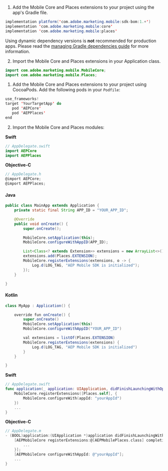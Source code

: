 <Variant platform="android" task="download" repeat="5"/>

1. Add the Mobile Core and Places extensions to your project using the app's Gradle file.

```java
implementation platform('com.adobe.marketing.mobile:sdk-bom:1.+')
implementation 'com.adobe.marketing.mobile:core'
implementation 'com.adobe.marketing.mobile:places'
```

<InlineNestedAlert variant="warning" header="false" iconPosition="left">

Using dynamic dependency versions is **not** recommended for production apps. Please read the [managing Gradle dependencies guide](../resources/manage-gradle-dependencies.md) for more information.

</InlineNestedAlert>

2. Import the Mobile Core and Places extensions in your Application class.

```java
import com.adobe.marketing.mobile.MobileCore;
import com.adobe.marketing.mobile.Places;
```

<Variant platform="ios" task="download" repeat="7"/>

1. Add the Mobile Core and Places extensions to your project using CocoaPods. Add the following pods in your `Podfile`:

```swift
use_frameworks!
target 'YourTargetApp' do
   pod 'AEPCore'
   pod 'AEPPlaces'       
end
```

2. Import the Mobile Core and Places modules:

**Swift**

```swift
// AppDelegate.swift
import AEPCore
import AEPPlaces
```

**Objective-C**

```objectivec
// AppDelegate.h
@import AEPCore;
@import AEPPlaces;
```

<Variant platform="android" task="register" repeat="4"/>

#### Java

```java
public class MainApp extends Application {
    private static final String APP_ID = "YOUR_APP_ID";

    @Override
    public void onCreate() {
        super.onCreate();

        MobileCore.setApplication(this);
        MobileCore.configureWithAppID(APP_ID);

        List<Class<? extends Extension>> extensions = new ArrayList<>();
        extensions.add(Places.EXTENSION);
        MobileCore.registerExtensions(extensions, o -> {
            Log.d(LOG_TAG, "AEP Mobile SDK is initialized");
        });
    }

}
```

#### Kotlin

```java
class MyApp : Application() {

    override fun onCreate() {
        super.onCreate()
        MobileCore.setApplication(this)
        MobileCore.configureWithAppID("YOUR_APP_ID")

        val extensions = listOf(Places.EXTENSION)
        MobileCore.registerExtensions(extensions) {
            Log.d(LOG_TAG, "AEP Mobile SDK is initialized")
        }
    }

}
```

<Variant platform="ios" task="register" repeat="4"/>

**Swift**

```swift
// AppDelegate.swift
func application(_ application: UIApplication, didFinishLaunchingWithOptions launchOptions: [UIApplication.LaunchOptionsKey: Any]?) -> Bool {
    MobileCore.registerExtensions([Places.self], {
        MobileCore.configureWith(appId: "yourAppId")
    })
    ...
}
```

**Objective-C**

```objectivec
// AppDelegate.m
- (BOOL)application:(UIApplication *)application didFinishLaunchingWithOptions:(NSDictionary *)launchOptions {
    [AEPMobileCore registerExtensions:@[AEPMobilePlaces.class] completion:^{
        ...
    }];
    [AEPMobileCore configureWithAppId: @"yourAppId"];
    ...
}
```
